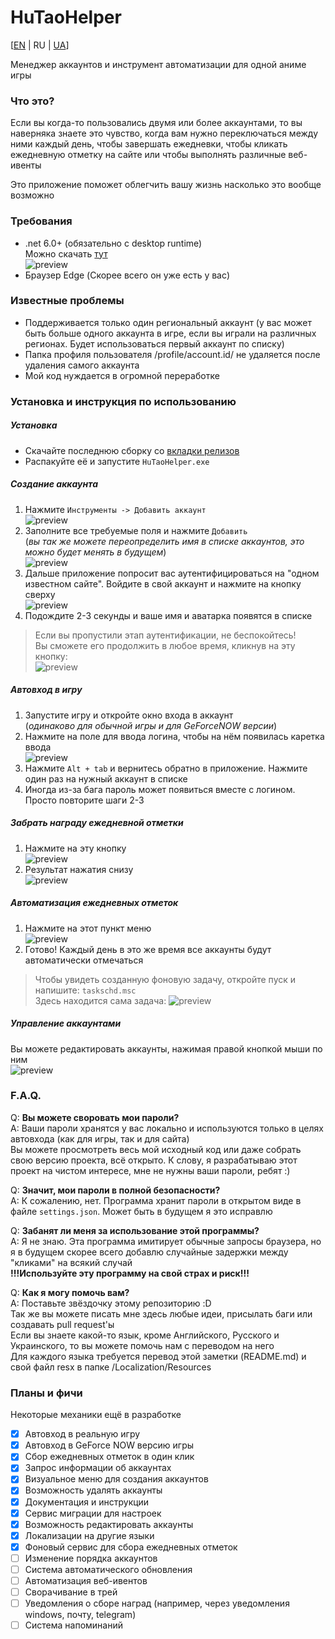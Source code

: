 # HuTaoHelper
[[EN](README.md) | RU | [UA](README.ua.md)]

Менеджер аккаунтов и инструмент автоматизации для
одной аниме игры

### Что это?
Если вы когда-то пользовались двумя или более
аккаунтами, то вы наверняка знаете это чувство,
когда вам нужно переключаться между ними каждый день,
чтобы завершать ежедневки, чтобы кликать ежедневную
отметку на сайте или чтобы выполнять различные
веб-ивенты

Это приложение поможет облегчить вашу жизнь
насколько это вообще возможно

### Требования
- .net 6.0+ (обязательно с desktop runtime)\
Можно скачать [тут](https://dotnet.microsoft.com/en-us/download/dotnet/6.0)\
![preview](Images/ru/Runtime.png)
- Браузер Edge (Скорее всего он уже есть у вас)

### Известные проблемы
- Поддерживается только один региональный аккаунт 
(у вас может быть больше одного аккаунта в игре, если
вы играли на различных регионах. Будет использоваться
первый аккаунт по списку)
- Папка профиля пользователя /profile/account.id/
не удаляется после удаления самого аккаунта
- Мой код нуждается в огромной переработке

### Установка и инструкция по использованию
##### Установка
- Скачайте последнюю сборку со [вкладки релизов](https://github.com/Mishin870/HuTaoHelper/releases)
- Распакуйте её и запустите `HuTaoHelper.exe`

##### Создание аккаунта
1. Нажмите `Инструменты -> Добавить аккаунт`\
![preview](Images/ru/CreateAccount1.png)
2. Заполните все требуемые поля и нажмите `Добавить`\
(_вы так же можете переопределить имя в списке
аккаунтов, это можно будет менять в будущем_)\
![preview](Images/ru/CreateAccount2.png)
3. Дальше приложение попросит вас аутентифицироваться
на "одном известном сайте". Войдите в свой аккаунт
и нажмите на кнопку сверху\
![preview](Images/ru/CreateAccount3.png)
4. Подождите 2-3 секунды и ваше имя и аватарка
появятся в списке
> Если вы пропустили этап аутентификации,
> не беспокойтесь!\
> Вы сможете его продолжить в любое время, кликнув
> на эту кнопку:\
> ![preview](Images/ru/CreateAccount4.png)

##### Автовход в игру
1. Запустите игру и откройте окно входа в аккаунт\
(_одинаково для обычной игры и для GeForceNOW версии_)
2. Нажмите на поле для ввода логина, чтобы на нём
появилась каретка ввода\
![preview](Images/ru/Autologin1.png)
3. Нажмите `Alt + tab` и вернитесь обратно в
приложение. Нажмите один раз на нужный аккаунт
в списке
4. Иногда из-за бага пароль может появиться вместе
с логином. Просто повторите шаги 2-3

##### Забрать награду ежедневной отметки
1. Нажмите на эту кнопку\
   ![preview](Images/ru/CreateAccount4.png)
2. Результат нажатия снизу\
   ![preview](Images/ru/DailyCheckIn1.png)

##### Автоматизация ежедневных отметок
1. Нажмите на этот пункт меню\
   ![preview](Images/ru/DailyCheckIn2.png)
2. Готово! Каждый день в это же время все аккаунты
будут автоматически отмечаться

> Чтобы увидеть созданную фоновую задачу,
> откройте пуск и напишите: `taskschd.msc`\
> Здесь находится сама задача:
> ![preview](Images/ru/TasksScheduler1.png)

##### Управление аккаунтами
Вы можете редактировать аккаунты, нажимая правой
кнопкой мыши по ним\
![preview](Images/ru/ManageAccounts1.png)

### F.A.Q.
Q: **Вы можете своровать мои пароли?**\
A: Ваши пароли хранятся у вас локально и используются
только в целях автовхода (как для игры, так и для
сайта)\
Вы можете просмотреть весь мой исходный код или
даже собрать свою версию проекта, всё открыто.
К слову, я разрабатываю этот проект на чистом интересе,
мне не нужны ваши пароли, ребят :)

Q: **Значит, мои пароли в полной безопасности?**\
A: К сожалению, нет. Программа хранит пароли в
открытом виде в файле `settings.json`. Может быть
в будущем я это исправлю

Q: **Забанят ли меня за использование этой
программы?**\
A: Я не знаю. Эта программа имитирует обычные
запросы браузера, но я в будущем скорее всего добавлю
случайные задержки между "кликами" на всякий случай\
**!!!Используйте эту программу на свой страх и риск!!!**

Q: **Как я могу помочь вам?**\
A: Поставьте звёздочку этому репозиторию :D\
Так же вы можете писать мне здесь любые идеи,
присылать баги или создавать pull request'ы\
Если вы знаете какой-то язык, кроме Английского,
Русского и Украинского, то вы можете помочь нам
с переводом на него\
Для каждого языка требуется перевод этой заметки
(README.md) и свой файл resx в папке
/Localization/Resources

### Планы и фичи
Некоторые механики ещё в разработке
- [X] Автовход в реальную игру
- [X] Автовход в GeForce NOW версию игры
- [X] Сбор ежедневных отметок в один клик
- [X] Запрос информации об аккаунтах
- [X] Визуальное меню для создания аккаунтов
- [X] Возможность удалять аккаунты
- [X] Документация и инструкции
- [X] Сервис миграции для настроек
- [X] Возможность редактировать аккаунты
- [X] Локализации на другие языки
- [X] Фоновый сервис для сбора ежедневных отметок
- [ ] Изменение порядка аккаунтов
- [ ] Система автоматического обновления
- [ ] Автоматизация веб-ивентов
- [ ] Сворачивание в трей
- [ ] Уведомления о сборе наград (например, через
  уведомления windows, почту, telegram)
- [ ] Система напоминаний
